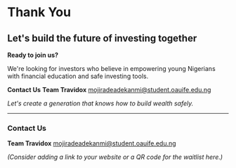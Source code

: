 # Thank You

## Let's build the future of investing together

**Ready to join us?**

We're looking for investors who believe in empowering young Nigerians with financial education and safe investing tools.

**Contact Us**
**Team Travidox**
mojiradeadekanmi@student.oauife.edu.ng

*Let's create a generation that knows how to build wealth safely.*

---

### Contact Us

**Team Travidox**
mojiradeadekanmi@student.oauife.edu.ng

*(Consider adding a link to your website or a QR code for the waitlist here.)* 